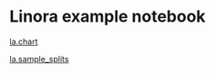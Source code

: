 # Linora example notebook

[la.chart](https://github.com/Hourout/linora/blob/master/example/la.chart.ipynb)

[la.sample_splits](https://github.com/Hourout/linora/blob/master/example/la.sample_splits.ipynb)
